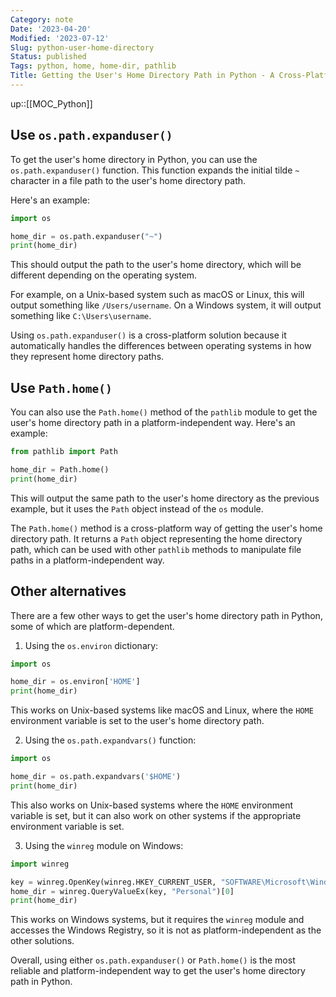 ```yaml
---
Category: note
Date: '2023-04-20'
Modified: '2023-07-12'
Slug: python-user-home-directory
Status: published
Tags: python, home, home-dir, pathlib
Title: Getting the User's Home Directory Path in Python - A Cross-Platform Guide
---
```

up::[[MOC_Python]]
## Use `os.path.expanduser()`
To get the user's home directory in Python, you can use the `os.path.expanduser()` function. This function expands the initial tilde `~` character in a file path to the user's home directory path.

Here's an example:

```python
import os

home_dir = os.path.expanduser("~")
print(home_dir)
```

This should output the path to the user's home directory, which will be different depending on the operating system.

For example, on a Unix-based system such as macOS or Linux, this will output something like `/Users/username`. On a Windows system, it will output something like `C:\Users\username`.

Using `os.path.expanduser()` is a cross-platform solution because it automatically handles the differences between operating systems in how they represent home directory paths.

## Use `Path.home()`

You can also use the `Path.home()` method of the `pathlib` module to get the user's home directory path in a platform-independent way. Here's an example:

```python
from pathlib import Path

home_dir = Path.home()
print(home_dir)
```
This will output the same path to the user's home directory as the previous example, but it uses the `Path` object instead of the `os` module.

The `Path.home()` method is a cross-platform way of getting the user's home directory path. It returns a `Path` object representing the home directory path, which can be used with other `pathlib` methods to manipulate file paths in a platform-independent way.

## Other alternatives

There are a few other ways to get the user's home directory path in Python, some of which are platform-dependent.

1.  Using the `os.environ` dictionary:

```python
import os

home_dir = os.environ['HOME']
print(home_dir)

```
This works on Unix-based systems like macOS and Linux, where the `HOME` environment variable is set to the user's home directory path.

2.  Using the `os.path.expandvars()` function:

```python
import os

home_dir = os.path.expandvars('$HOME')
print(home_dir)

```
This also works on Unix-based systems where the `HOME` environment variable is set, but it can also work on other systems if the appropriate environment variable is set.

3.  Using the `winreg` module on Windows:

```python
import winreg

key = winreg.OpenKey(winreg.HKEY_CURRENT_USER, "SOFTWARE\Microsoft\Windows\CurrentVersion\Explorer\Shell Folders")
home_dir = winreg.QueryValueEx(key, "Personal")[0]
print(home_dir)

```
This works on Windows systems, but it requires the `winreg` module and accesses the Windows Registry, so it is not as platform-independent as the other solutions.

Overall, using either `os.path.expanduser()` or `Path.home()` is the most reliable and platform-independent way to get the user's home directory path in Python.